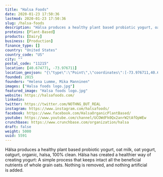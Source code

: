 ```yaml
---
title: "Halsa Foods"
date: 2020-01-23 17:50:36
lastmod: 2020-01-23 17:50:36
slug: /halsa-foods
description: "Hälsa produces a healthy plant based probiotic yogurt, oat milk, oat yogurt, oatgurt, organic, halsa, 100% clean. Hälsa has created a healthier way of creating yogurt: A simple process that keeps intact all the beneficial nutrients of whole grain oats. Nothing is removed, and nothing artificial is added."
proteins: [Plant-Based]
products: [Dairy]
business: [Production]
finance_type: []
country: "United States"
country_code: "US"
city: ""
postal_code: "11215"
location: [40.674771, -73.976711]
location_geojson: "{\"type\":\"Point\",\"coordinates\":[-73.976711,40.674771]}"
founded: 2015
founders: "Helena Lumme, Mika Manninen"
images: ["Halsa foods logo.jpg"]
featured_image: "Halsa foods logo.jpg"
website: https://halsafoods.com/
linkedin: 
twitter: https://twitter.com/NOTHNG_BUT_REAL
instagram: https://www.instagram.com/halsafoods/
facebook: https://www.facebook.com/HalsaOrganicPlantBased/
youtube: https://www.youtube.com/channel/UCOWdFk0Qx2anrW2tAfOpWEw
crunchbase: https://www.crunchbase.com/organization/halsa
draft: false
weight: 5000
uuid: 5591
---
```

Hälsa produces a healthy plant based probiotic yogurt, oat milk, oat yogurt, oatgurt, organic, halsa, 100% clean. Hälsa has created a healthier way of creating yogurt: A simple process that keeps intact all the beneficial nutrients of whole grain oats. Nothing is removed, and nothing artificial is added.
